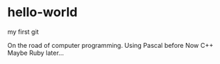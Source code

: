 # hello-world
my first git

On the road of computer programming.
Using Pascal before
Now C++
Maybe Ruby later...
